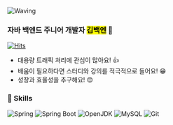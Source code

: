<!-- Header -->
![Waving](https://capsule-render.vercel.app/api?type=waving&height=250&text=코딩하기%20좋은%20날!&fontAlign=40&fontAlignY=40&color=gradient)

### 자바 백엔드 주니어 개발자 <mark>김백엔</mark> 🚀

[![Hits](https://hits.seeyoufarm.com/api/count/incr/badge.svg?url=https%3A%2F%2Fgithub.com%2Fqus0in&count_bg=%2379C83D&title_bg=%23555555&icon=&icon_color=%23E7E7E7&title=방문자수&edge_flat=false)](https://hits.seeyoufarm.com)

* 대용량 트래픽 처리에 관심이 많아요! 👍
* 배움이 필요하다면 스터디와 강의를 적극적으로 들어요! 😁
* 성장과 효율성을 추구해요! 😊

<!-- body -->

### 🦾 Skills
![Spring](https://img.shields.io/badge/spring-6DB33F.svg?&style=for-the-badge&logo=spring&logoColor=white) ![Spring Boot](https://img.shields.io/badge/springboot-6DB33F.svg?&style=for-the-badge&logo=springboot&logoColor=white) ![OpenJDK](https://img.shields.io/badge/java-437291.svg?&style=for-the-badge&logo=openjdk&logoColor=white) ![MySQL](https://img.shields.io/badge/mysql-4479A1.svg?&style=for-the-badge&logo=mysql&logoColor=white) 
![Git](https://img.shields.io/badge/git-F05032.svg?&style=for-the-badge&logo=git&logoColor=white) 